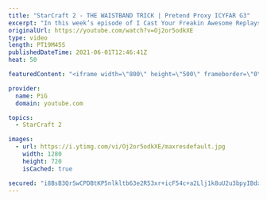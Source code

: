 ```yaml
---
title: "StarCraft 2 - THE WAISTBAND TRICK | Pretend Proxy ICYFAR G3"
excerpt: "In this week’s episode of I Cast Your Freakin Awesome Replays (ICYFAR) players sent in their StarCraft 2 replays where they had to build fake proxies.   NEW ICYFAR CHALLENGE: \"Kick The Ant Hive\" - Swam Your Opponent with Masses of Low Tier Units. Send submissions to fluxiorsc@gmail.com as attachment"
originalUrl: https://youtube.com/watch?v=Oj2or5odkXE
type: video
length: PT19M45S
publishedDateTime: 2021-06-01T12:46:41Z
heat: 50

featuredContent: "<iframe width=\"800\" height=\"500\" frameborder=\"0\" src=\"https://www.youtube.com/embed/Oj2or5odkXE\" allow=\"accelerometer; autoplay; encrypted-media; gyroscope; picture-in-picture\" allowfullscreen></iframe>"

provider:
  name: PiG
  domain: youtube.com

topics:
  - StarCraft 2

images:
  - url: https://i.ytimg.com/vi/Oj2or5odkXE/maxresdefault.jpg
    width: 1280
    height: 720
    isCached: true

secured: "i8BsB3QrSwCPDBtKP5nlkltb63e2R53xr+icF54c+a2Llj1k8uU2u3bpyIBdxAi6i/UGP6qkcfHQT2EWzBsSMuF0qmDzD3vOINj9MTH2VYoh/01rkO+tdHaVQQQIKrF3uC7sSVozMKDFYjwTNRT3X8JL34o7jzXxqVv6/UTMfEasTaFCuBWlzPdvMAUQ6KOo9WjT/+u3JWwz4BZSpNnkuIaNAxn3QOahTs+cj0l6BdSioU1z2vgtGa6iM+UaEWM3OEvXW7/F7kikKe+Uvip7qFbvsTZKCib8GLXvGzacuOzaauB6J5ZKAw/s9A0K5LLHOE7ZsOnrFHl/Kwp4qw8hHPmygvv5VbH+FwFai+Pg0tLF62kLYG4UIXg6xd0I0u3rO37IZo9Vvu8W2SWUcjJiShpAkCcU9DntCKhpI14ju2c=;Q2fTEr/HGITYQX1jMI0Nug=="
---
```


